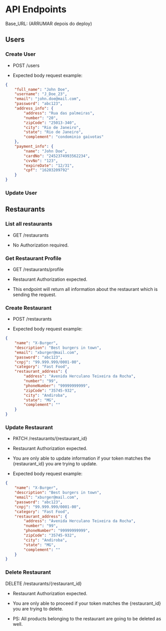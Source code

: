 # API Endpoints

Base_URL: (ARRUMAR depois do deploy)

## Users

### Create User

- POST /users

- Expected body request example:

```json
{
	"full_name": "John Doe",
	"username": "J_Doe_23",
	"email": "john.doe@mail.com",
	"password": "abc123",
	"address_info": {
		"address": "Rua das palmeiras",
		"number": "20",
		"zipCode": "25013-340",
		"city": "Rio de Janeiro",
		"state": "Rio de Janeiro",
		"complement": "condominio gaivotas"
	},
	"payment_info": {
		"name": "John Doe",
		"cardNo": "2452374993562234",
		"cvvNo": "123",
		"expireDate": "12/31",
		"cpf": "16203209792"
	}
}
```

### Update User

## Restaurants

### List all restaurants

- GET /restaurants

- No Authorization required.

### Get Restaurant Profile

- GET /restaurants/profile

- Restaurant Authorization expected.

- This endpoint will return all information about the restaurant which is sending the request.

### Create Restaurant

- POST /restaurants

- Expected body request example:

```json
{
	"name": "X-Burger",
	"description": "Best burgers in town",
	"email": "xburger@mail.com",
	"password": "abc123",
	"cnpj": "99.999.999/0001-00",
	"category": "Fast Food",
	"restaurant_address": {
		"address": "Avenida Herculano Teixeira da Rocha",
		"number": "99",
		"phoneNumber": "99999999999",
		"zipCode": "35745-932",
		"city": "Andiroba",
		"state": "MG",
		"complement": ""
	}
}
```

### Update Restaurant

- PATCH /restaurants/{restaurant_id}

- Restaurant Authorization expected.

- You are only able to update information if your token matches the {restaurant_id} you are trying to update.

- Expected body request example:

```json
{
	"name": "X-Burger",
	"description": "Best burgers in town",
	"email": "xburger@mail.com",
	"password": "abc123",
	"cnpj": "99.999.999/0001-00",
	"category": "Fast Food",
	"restaurant_address": {
		"address": "Avenida Herculano Teixeira da Rocha",
		"number": "99",
		"phoneNumber": "99999999999",
		"zipCode": "35745-932",
		"city": "Andiroba",
		"state": "MG",
		"complement": ""
	}
}
```

### Delete Restaurant

DELETE /restaurants/{restaurant_id}

- Restaurant Authorization expected.

- You are only able to proceed if your token matches the {restaurant_id} you are trying to delete.

- PS: All products belonging to the restaurant are going to be deleted as well.
